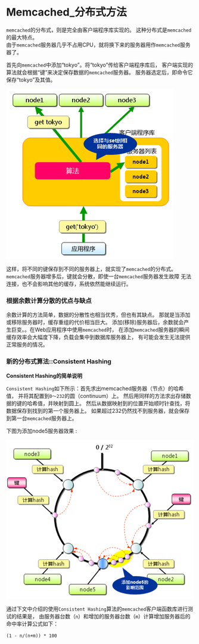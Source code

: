 # Memcached_分布式方法

<!-- create time: 2016-03-17 17:13:39  -->

<!-- This file is created from $MARBOO_HOME/.media/starts/default.md
本文件由 $MARBOO_HOME/.media/starts/default.md 复制而来 -->

`memcached`的分布式，则是完全由客户端程序库实现的。 这种分布式是`memcached`的最大特点。  
由于`memcached`服务器几乎不占用CPU，就将换下来的服务器用作`memcached`服务器了。


首先向`memcached`中添加“tokyo”。将“tokyo”传给客户端程序库后， 客户端实现的算法就会根据“键”来决定保存数据的`memcached`服务器。 服务器选定后，即命令它保存“tokyo”及其值。

![image](./images/memcached_distributed_1.png)

这样，将不同的键保存到不同的服务器上，就实现了`memcached`的分布式。 `memcached`服务器增多后，键就会分散，即使一台`memcached`服务器发生故障 无法连接，也不会影响其他的缓存，系统依然能继续运行。

### 根据余数计算分散的优点与缺点

余数计算的方法简单，数据的分散性也相当优秀，但也有其缺点。 那就是当添加或移除服务器时，缓存重组的代价相当巨大。 添加(移除)服务器后，余数就会产生巨变。。在Web应用程序中使用`memcached`时， 在添加`memcached`服务器的瞬间缓存效率会大幅度下降，负载会集中到数据库服务器上， 有可能会发生无法提供正常服务的情况。

### 新的分布式算法::Consistent Hashing

**Consistent Hashing的简单说明**

`Consistent Hashing`如下所示：首先求出memcached服务器（节点）的哈希值， 并将其配置到`0～232`的圆（continuum）上。 然后用同样的方法求出存储数据的键的哈希值，并映射到圆上。 然后从数据映射到的位置开始顺时针查找，将数据保存到找到的第一个服务器上。 如果超过232仍然找不到服务器，就会保存到第一台`memcached`服务器上。

下图为添加node5服务器效果 : 

![image](./images/memcached_distributed_2.png)

通过下文中介绍的使用`Consistent Hashing`算法的`memcached`客户端函数库进行测试的结果是， 由服务器台数（`n`）和增加的服务器台数（`m`）计算增加服务器后的命中率计算公式如下：

    (1 - n/(n+m)) * 100
